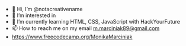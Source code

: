 - 👋 Hi, I’m @notacreativename
- 👀 I’m interested in 
- 🌱 I’m currently learning HTML, CSS, JavaScript with HackYourFuture
- 📫 How to reach me on my email m.marciniak89@gmail.com
- https://www.freecodecamp.org/MonikaMarciniak 

<!---
notacreativename/notacreativename is a ✨ special ✨ repository because its `README.md` (this file) appears on your GitHub profile.
You can click the Preview link to take a look at your changes.
--->
